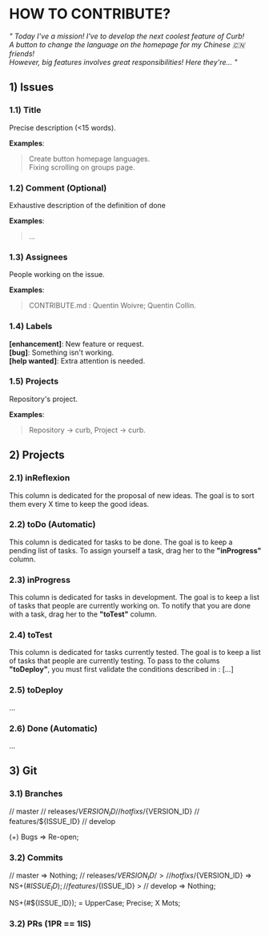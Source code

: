 # HOW TO CONTRIBUTE?

*" Today I've a mission! I've to develop the next coolest feature of Curb!  
A button to change the language on the homepage for my Chinese :cn: friends!  
However, big features involves great responsibilities! Here they're... "*  

## 1) Issues

### 1.1) Title

Precise description (<15 words).
  
**Examples**:  
> Create button homepage languages.  
> Fixing scrolling on groups page.

### 1.2) Comment (Optional)

Exhaustive description of the definition of done

**Examples**:  
> ...

### 1.3) Assignees

People working on the issue.

**Examples**:
> CONTRIBUTE.md : Quentin Woivre; Quentin Collin.  

### 1.4) Labels

**[enhancement]**: New feature or request.   
**[bug]**: Something isn't working.  
**[help wanted]**: Extra attention is needed.  

### 1.5) Projects

Repository's project.  

**Examples**:  
> Repository -> curb, Project -> curb.  

## 2) Projects

### 2.1) inReflexion

This column is dedicated for the proposal of new ideas. 
The goal is to sort them every X time to keep the good ideas.

### 2.2) toDo (Automatic)

This column is dedicated for tasks to be done.
The goal is to keep a pending list of tasks.
To assign yourself a task, drag her to the **"inProgress"** column.

### 2.3) inProgress

This column is dedicated for tasks in development.
The goal is to keep a list of tasks that people are currently working on.
To notify that you are done with a task, drag her to the **"toTest"** column.

### 2.4) toTest

This column is dedicated for tasks currently tested.
The goal is to keep a list of tasks that people are currently testing.
To pass to the colums **"toDeploy"**, you must first validate the conditions described in : [...]

### 2.5) toDeploy

...

### 2.6) Done (Automatic)

...

## 3) Git

### 3.1) Branches

// master
// releases/${VERSION_ID}
// hotfixs/${VERSION_ID}
// features/${ISSUE_ID}
// develop

(+) Bugs => Re-open;

### 3.2) Commits

// master => Nothing;
// releases/${VERSION_ID} /> 
// hotfixs/${VERSION_ID} => NS+(#${ISSUE_ID});
// features/${ISSUE_ID}   \> 
// develop => Nothing;

NS+(#${ISSUE_ID}); = UpperCase; Precise; X Mots;

### 3.2) PRs (1PR == 1IS)
